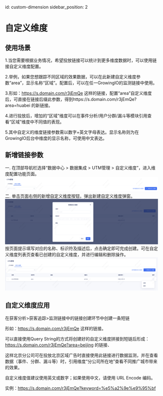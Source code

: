 id: custom-dimension
sidebar_position: 2

# 自定义维度

## 使用场景

1.当您需要根据业务情况，希望投放链接可以统计到更多维度数据时，可以使用链接自定义维度配置。

2.举例，如果您想跟踪不同区域的效果数据，可以在此新建自定义维度参数“area”，显示名称“区域”。配置后，可以在任一GrowingIO的监测链接中使用。

3.形如：https://s.domain.com/r3jEmQe 这样的链接，配置“area”自定义维度后，可直接在链接后缀此参数，得到https://s.domain.com/r3jEmQe?area=huabei 的新链接。

4.进行投放后，增加的“区域”维度可以在事件分析/用户分群/漏斗等模块引用查看“区域”维度中不同值的表现。

5.其中自定义的维度链接参数需以数字+英文字母表达。显示名称则为在GrowingIO后台中维度的显示名称，可使用中文表达。

## 新增链接参数

一. 在顶部导航栏选择“数据中心 > 数据集成 > UTM管理 > 自定义维度”，进入维度配置功能页面。
![图 1](/img/%E8%87%AA%E5%AE%9A%E4%B9%89%E7%BB%B4%E5%BA%A6%E9%A6%96%E9%A1%B5_utm-dimension.png)  
二. 单击页面右侧的新增自定义维度按钮，弹出新建自定义维度弹窗。
![图 2](/img/%E6%96%B0%E5%BB%BA%E8%87%AA%E5%AE%9A%E4%B9%89%E7%BB%B4%E5%BA%A6_utm-dimension.png)  
按页面提示填写对应的名称、标识符及描述后，点击确定即可完成创建。可在自定义维度列表页查看已创建的自定义维度，并进行编辑和删除操作。
![图 3](/img/%E8%87%AA%E5%AE%9A%E4%B9%89%E7%BB%B4%E5%BA%A6%E5%88%97%E8%A1%A8%E9%A1%B5_utm-dimension.png)  


## 自定义维度应用

在获客分析>获客追踪>监测链接中的链接创建环节中创建一条短链

形如：https://s.domain.com/r3jEmQe 这样的链接。

可以直接使用Query String的方式将创建好的自定义维度拼接到短链后形成：https://s.domain.com/r3jEmQe?area=beijing 的链接、

这样北京分公司可在投放北京区域广告时直接使用此链接进行数据监测，并在查看数据（事件、分群、漏斗等）时，引用维度“分公司所在地”查看不同推广城市带来的效果。

自定义维度值建议使用英文或数字；如果使用中文，请使用 URL Encode 编码。

实例：https://s.domain.com/r3jEmQe?keyword=%e5%a2%9e%e9%95%bf